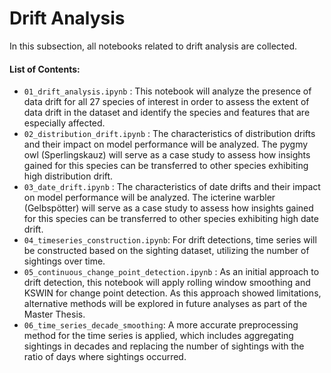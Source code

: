 # Drift Analysis

In this subsection, all notebooks related to drift analysis are collected.


#### List of Contents:
- `01_drift_analysis.ipynb` : This notebook will analyze the presence of data drift for all 27 species of interest in order to assess the extent of data drift in the dataset and identify the species and features that are especially affected.
- `02_distribution_drift.ipynb` : The characteristics of distribution drifts and their impact on model performance will be analyzed. The pygmy owl (Sperlingskauz) will serve as a case study to assess how insights gained for this species can be transferred to other species exhibiting high distribution drift.
- `03_date_drift.ipynb` : The characteristics of date drifts and their impact on model performance will be analyzed. The icterine warbler (Gelbspötter) will serve as a case study to assess how insights gained for this species can be transferred to other species exhibiting high date drift.
- `04_timeseries_construction.ipynb`: For drift detections, time series will be constructed based on the sighting dataset, utilizing the number of sightings over time.
- `05_continuous_change_point_detection.ipynb` : As an initial approach to drift detection, this notebook will apply rolling window smoothing and KSWIN for change point detection. As this approach showed limitations, alternative methods will be explored in future analyses as part of the Master Thesis.
- `06_time_series_decade_smoothing`: A more accurate preprocessing method for the time series is applied, which includes aggregating sightings in decades and replacing the number of sightings with the ratio of days where sightings occurred.